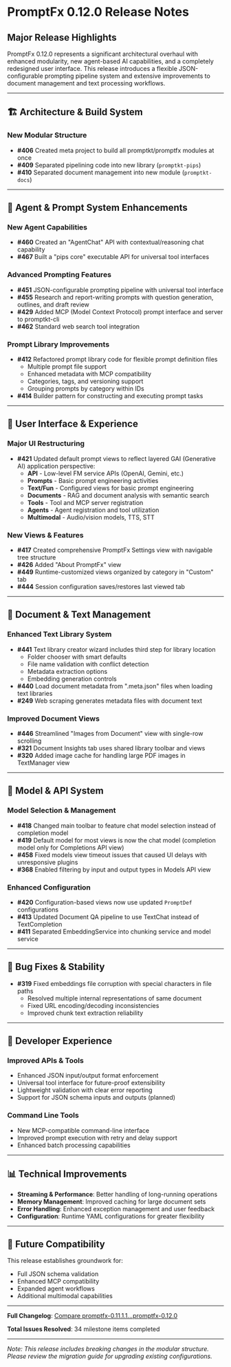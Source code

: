 # PromptFx 0.12.0 Release Notes

## Major Release Highlights

PromptFx 0.12.0 represents a significant architectural overhaul with enhanced modularity, new agent-based AI capabilities, and a completely redesigned user interface. This release introduces a flexible JSON-configurable prompting pipeline system and extensive improvements to document management and text processing workflows.

---

## 🏗️ **Architecture & Build System**

### **New Modular Structure**
* **#406** Created meta project to build all promptkt/promptfx modules at once
* **#409** Separated pipelining code into new library (`promptkt-pips`)
* **#410** Separated document management into new module (`promptkt-docs`)

---

## 🤖 **Agent & Prompt System Enhancements**

### **New Agent Capabilities**
* **#460** Created an "AgentChat" API with contextual/reasoning chat capability
* **#467** Built a "pips core" executable API for universal tool interfaces

### **Advanced Prompting Features**
* **#451** JSON-configurable prompting pipeline with universal tool interface
* **#455** Research and report-writing prompts with question generation, outlines, and draft review
* **#429** Added MCP (Model Context Protocol) prompt interface and server to promptkt-cli
* **#462** Standard web search tool integration

### **Prompt Library Improvements**
* **#412** Refactored prompt library code for flexible prompt definition files
  - Multiple prompt file support
  - Enhanced metadata with MCP compatibility
  - Categories, tags, and versioning support
  - Grouping prompts by category within IDs
* **#414** Builder pattern for constructing and executing prompt tasks

---

## 🎨 **User Interface & Experience**

### **Major UI Restructuring**
* **#421** Updated default prompt views to reflect layered GAI (Generative AI) application perspective:
  - **API** - Low-level FM service APIs (OpenAI, Gemini, etc.)
  - **Prompts** - Basic prompt engineering activities
  - **Text/Fun** - Configured views for basic prompt engineering
  - **Documents** - RAG and document analysis with semantic search
  - **Tools** - Tool and MCP server registration
  - **Agents** - Agent registration and tool utilization
  - **Multimodal** - Audio/vision models, TTS, STT

### **New Views & Features**
* **#417** Created comprehensive PromptFx Settings view with navigable tree structure
* **#426** Added "About PromptFx" view
* **#449** Runtime-customized views organized by category in "Custom" tab
* **#444** Session configuration saves/restores last viewed tab

---

## 📄 **Document & Text Management**

### **Enhanced Text Library System**
* **#441** Text library creator wizard includes third step for library location
  - Folder chooser with smart defaults
  - File name validation with conflict detection
  - Metadata extraction options
  - Embedding generation controls
* **#440** Load document metadata from ".meta.json" files when loading text libraries
* **#249** Web scraping generates metadata files with document text

### **Improved Document Views**
* **#446** Streamlined "Images from Document" view with single-row scrolling
* **#321** Document Insights tab uses shared library toolbar and views
* **#320** Added image cache for handling large PDF images in TextManager view

---

## 🔧 **Model & API System**

### **Model Selection & Management**
* **#418** Changed main toolbar to feature chat model selection instead of completion model
* **#419** Default model for most views is now the chat model (completion model only for Completions API view)
* **#458** Fixed models view timeout issues that caused UI delays with unresponsive plugins
* **#368** Enabled filtering by input and output types in Models API view

### **Enhanced Configuration**
* **#420** Configuration-based views now use updated `PromptDef` configurations
* **#413** Updated Document QA pipeline to use TextChat instead of TextCompletion
* **#411** Separated EmbeddingService into chunking service and model service

---

## 🐛 **Bug Fixes & Stability**

* **#319** Fixed embeddings file corruption with special characters in file paths
  - Resolved multiple internal representations of same document
  - Fixed URL encoding/decoding inconsistencies
  - Improved chunk text extraction reliability

---

## 🎯 **Developer Experience**

### **Improved APIs & Tools**
* Enhanced JSON input/output format enforcement
* Universal tool interface for future-proof extensibility
* Lightweight validation with clear error reporting
* Support for JSON schema inputs and outputs (planned)

### **Command Line Tools**
* New MCP-compatible command-line interface
* Improved prompt execution with retry and delay support
* Enhanced batch processing capabilities

---

## 📊 **Technical Improvements**

* **Streaming & Performance**: Better handling of long-running operations
* **Memory Management**: Improved caching for large document sets
* **Error Handling**: Enhanced exception management and user feedback
* **Configuration**: Runtime YAML configurations for greater flexibility

---

## 🔮 **Future Compatibility**

This release establishes groundwork for:
- Full JSON schema validation
- Enhanced MCP compatibility
- Expanded agent workflows
- Additional multimodal capabilities

---

**Full Changelog**: [Compare promptfx-0.11.1.1...promptfx-0.12.0](https://github.com/aplpolaris/promptfx/compare/promptfx-0.11.1.1...promptfx-0.12.0)

**Total Issues Resolved**: 34 milestone items completed

---

*Note: This release includes breaking changes in the modular structure. Please review the migration guide for upgrading existing configurations.*
